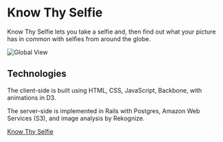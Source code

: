 Know Thy Selfie
=========

Know Thy Selfie lets you take a selfie and, then find out what your picture has in common with selfies from around the globe.

![Global View](http://scooterlicious.github.io/images/screenshot_kts_640.jpg)



Technologies
------------


The client-side is built using HTML, CSS, JavaScript, Backbone, with animations in D3.

The server-side is implemented in Rails with Postgres, Amazon Web Services (S3), and image analysis by Rekognize.

[Know Thy Selfie]

[Know Thy Selfie]:http://www.KnowThySelfie.com

